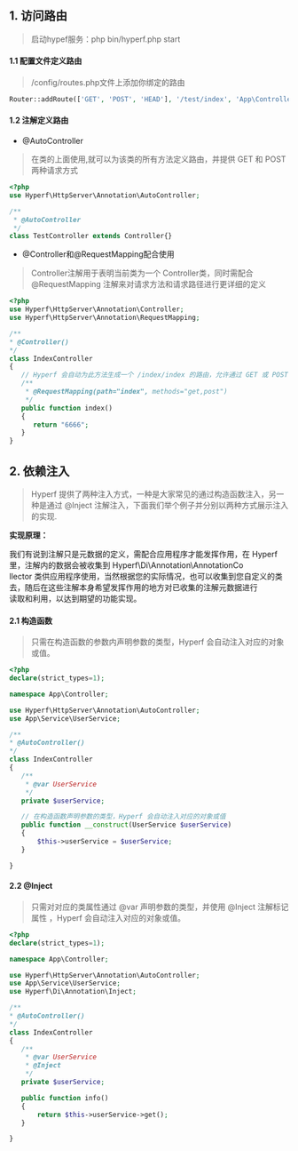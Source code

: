  ## 1. 访问路由
 >启动hypef服务：php bin/hyperf.php start

 #### 1.1 配置文件定义路由
 >/config/routes.php文件上添加你绑定的路由
 ```php
 Router::addRoute(['GET', 'POST', 'HEAD'], '/test/index', 'App\Controller\TestController@index');
 ```
 #### 1.2 注解定义路由

 - @AutoController
 >在类的上面使用,就可以为该类的所有方法定义路由，并提供 GET 和 POST 两种请求方式
 ```php
 <?php
 use Hyperf\HttpServer\Annotation\AutoController;

 /**
  * @AutoController
  */
 class TestController extends Controller{}
 ```
 - @Controller和@RequestMapping配合使用
 >Controller注解用于表明当前类为一个 Controller类，同时需配合 @RequestMapping 注解来对请求方法和请求路径进行更详细的定义
 ```php
<?php
use Hyperf\HttpServer\Annotation\Controller;
use Hyperf\HttpServer\Annotation\RequestMapping;

/**
 * @Controller()
 */
class IndexController
{
    // Hyperf 会自动为此方法生成一个 /index/index 的路由，允许通过 GET 或 POST 方式请求
    /**
     * @RequestMapping(path="index", methods="get,post")
     */
    public function index()
    {
       return "6666";
    }
}
```
 ## 2. 依赖注入
 >Hyperf 提供了两种注入方式，一种是大家常见的通过构造函数注入，另一种是通过 @Inject 注解注入，下面我们举个例子并分别以两种方式展示注入的实现.
 
 **实现原理：**
 
 我们有说到注解只是元数据的定义，需配合应用程序才能发挥作用，在 Hyperf 里，注解内的数据会被收集到 Hyperf\Di\Annotation\AnnotationCo<br/>
 llector 类供应用程序使用，当然根据您的实际情况，也可以收集到您自定义的类去，随后在这些注解本身希望发挥作用的地方对已收集的注解元数据进行<br/>
 读取和利用，以达到期望的功能实现。
 
 #### 2.1 构造函数
 >只需在构造函数的参数内声明参数的类型，Hyperf 会自动注入对应的对象或值。
 
 ```php
<?php
declare(strict_types=1);

namespace App\Controller;

use Hyperf\HttpServer\Annotation\AutoController;
use App\Service\UserService;

/**
 * @AutoController()
 */
class IndexController
{
    /**
     * @var UserService
     */
    private $userService;

    // 在构造函数声明参数的类型，Hyperf 会自动注入对应的对象或值
    public function __construct(UserService $userService)
    {
        $this->userService = $userService;
    }

}

```
 #### 2.2 @Inject
 >只需对对应的类属性通过 @var 声明参数的类型，并使用 @Inject 注解标记属性 ，Hyperf 会自动注入对应的对象或值。
 
 ```php
<?php
declare(strict_types=1);

namespace App\Controller;

use Hyperf\HttpServer\Annotation\AutoController;
use App\Service\UserService;
use Hyperf\Di\Annotation\Inject;

/**
 * @AutoController()
 */
class IndexController
{
    /**
     * @var UserService
     * @Inject
     */
    private $userService;

    public function info()
    {
        return $this->userService->get(); 
    }

}

```
 
